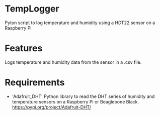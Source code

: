 # TempLogger
Pyton script to log temperature and humidity using a HDT22 sensor on a Raspberry Pi

# Features
Logs temperature and humidity data from the sensor in a .csv file.

# Requirements
- 'Adafruit_DHT' Python library to read the DHT series of humidity and temperature sensors on a Raspberry Pi or Beaglebone Black. https://pypi.org/project/Adafruit-DHT/

